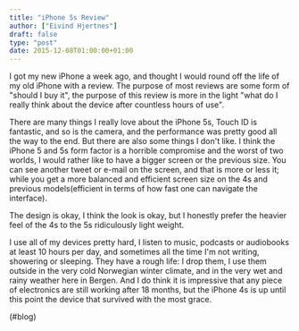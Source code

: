 ```yaml
---
title: "iPhone 5s Review"
author: ["Eivind Hjertnes"]
draft: false
type: "post"
date: 2015-12-08T01:00:00+01:00
---
```


I got my new iPhone a week ago, and thought I would round off the life
of my old iPhone with a review. The purpose of most reviews are some
form of "should I buy it", the purpose of this review is more in the
light "what do I really think about the device after countless hours of
use".

There are many things I really love about the iPhone 5s, Touch ID is
fantastic, and so is the camera, and the performance was pretty good all
the way to the end. But there are also some things I don't like. I think
the iPhone 5 and 5s form factor is a horrible compromise and the worst
of two worlds, I would rather like to have a bigger screen or the
previous size. You can see another tweet or e-mail on the screen, and
that is more or less it; while you get a more balanced and efficient
screen size on the 4s and previous models(efficient in terms of how fast
one can navigate the interface).

The design is okay, I think the look is okay, but I honestly prefer the
heavier feel of the 4s to the 5s ridiculously light weight.

I use all of my devices pretty hard, I listen to music, podcasts or
audiobooks at least 10 hours per day, and sometimes all the time I'm not
writing, showering or sleeping. They have a rough life: I drop them, I
use them outside in the very cold Norwegian winter climate, and in the
very wet and rainy weather here in Bergen. And I do think it is
impressive that any piece of electronics are still working after 18
months, but the iPhone 4s is up until this point the device that
survived with the most grace.

(#blog)
